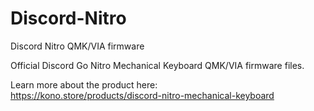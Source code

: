 # Discord-Nitro
Discord Nitro QMK/VIA firmware

Official Discord Go Nitro Mechanical Keyboard QMK/VIA firmware files.

Learn more about the product here:  
https://kono.store/products/discord-nitro-mechanical-keyboard
